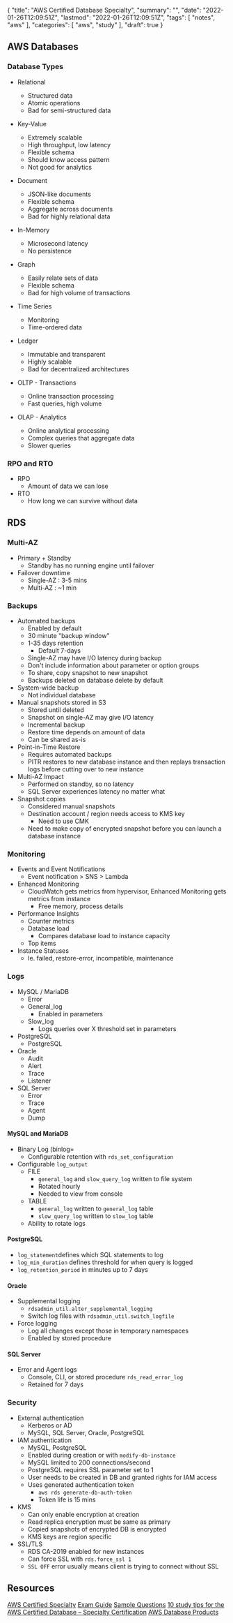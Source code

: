 {
  "title": "AWS Certified Database Specialty",
  "summary": "",
  "date": "2022-01-26T12:09:51Z",
  "lastmod": "2022-01-26T12:09:51Z",
  "tags": [
    "notes",
    "aws"
  ],
  "categories": [
    "aws",
    "study"
  ],
  "draft": true
}

## AWS Databases

### Database Types

* Relational
  * Structured data
  * Atomic operations
  * Bad for semi-structured data
* Key-Value
  * Extremely scalable
  * High throughput, low latency
  * Flexible schema
  * Should know access pattern
  * Not good for analytics
* Document
  * JSON-like documents
  * Flexible schema
  * Aggregate across documents
  * Bad for highly relational data
* In-Memory
  * Microsecond latency
  * No persistence
* Graph
  * Easily relate sets of data
  * Flexible schema
  * Bad for high volume of transactions
* Time Series
  * Monitoring
  * Time-ordered data
* Ledger
  * Immutable and transparent
  * Highly scalable
  * Bad for decentralized architectures

* OLTP - Transactions
  * Online transaction processing
  * Fast queries, high volume
* OLAP - Analytics
  * Online analytical processing
  * Complex queries that aggregate data
  * Slower queries

### RPO and RTO

* RPO
  * Amount of data we can lose
* RTO
  * How long we can survive without data

## RDS

### Multi-AZ

* Primary + Standby
  * Standby has no running engine until failover
* Failover downtime
  * Single-AZ : 3-5 mins
  * Multi-AZ : ~1 min

### Backups

* Automated backups
  * Enabled by default
  * 30 minute "backup window"
  * 1-35 days retention
    * Default 7-days
  * Single-AZ may have I/O latency during backup
  * Don't include information about parameter or option groups
  * To share, copy snapshot to new snapshot
  * Backups deleted on database delete by default
* System-wide backup
  * Not individual database
* Manual snapshots stored in S3
  * Stored until deleted
  * Snapshot on single-AZ may give I/O latency
  * Incremental backup
  * Restore time depends on amount of data
  * Can be shared as-is
* Point-in-Time Restore
  * Requires automated backups
  * PITR restores to new database instance and then replays transaction logs before cutting over to new instance
* Multi-AZ Impact
  * Performed on standby, so no latency
  * SQL Server experiences latency no matter what
* Snapshot copies
  * Considered manual snapshots
  * Destination account / region needs access to KMS key
    * Need to use CMK
  * Need to make copy of encrypted snapshot before you can launch a database instance

### Monitoring

* Events and Event Notifications
  * Event notification > SNS > Lambda
* Enhanced Monitoring
  * CloudWatch gets metrics from hypervisor, Enhanced Monitoring gets metrics from instance
    * Free memory, process details
* Performance Insights
  * Counter metrics
  * Database load
    * Compares database load to instance capacity
  * Top items
* Instance Statuses
  * Ie. failed, restore-error, incompatible, maintenance

### Logs

* MySQL / MariaDB
  * Error
  * General_log
    * Enabled in parameters
  * Slow_log
    * Logs queries over X threshold set in parameters
* PostgreSQL
  * PostgreSQL
* Oracle
  * Audit
  * Alert
  * Trace
  * Listener
* SQL Server
  * Error
  * Trace
  * Agent
  * Dump

#### MySQL and MariaDB

* Binary Log (binlog=
  * Configurable retention with ```rds_set_configuration```
* Configurable ```log_output```
  * FILE
    * ```general_log``` and ```slow_query_log``` written to file system
    * Rotated hourly
    * Needed to view from console
  * TABLE
    * ```general_log``` written to ```general_log``` table
    * ```slow_query_log``` written to ```slow_log``` table
  * Ability to rotate logs

#### PostgreSQL

* ```log_statement```defines which SQL statements to log
* ```log_min_duration``` defines threshold for when query is logged
* ```log_retention_period``` in minutes up to 7 days

#### Oracle

* Supplemental logging
  * ```rdsadmin_util.alter_supplemental_logging```
  * Switch log files with ```rdsadmin_util.switch_logfile```
* Force logging
  * Log all changes except those in temporary namespaces
  * Enabled by stored procedure

#### SQL Server

* Error and Agent logs
  * Console, CLI, or stored procedure ```rds_read_error_log```
  * Retained for 7 days

### Security

* External authentication
  * Kerberos or AD
  * MySQL, SQL Server, Oracle, PostgreSQL
* IAM authentication
  * MySQL, PostgreSQL
  * Enabled during creation or with ```modify-db-instance```
  * MySQL limited to 200 connections/second
  * PostgreSQL requires SSL parameter set to 1
  * User needs to be created in DB and granted rights for IAM access
  * Uses generated authentication token
    * ```aws rds generate-db-auth-token```
    * Token life is 15 mins
* KMS
  * Can only enable encryption at creation
  * Read replica encryption must be same as primary
  * Copied snapshots of encrypted DB is encrypted
  * KMS keys are region specific
* SSL/TLS
  * RDS CA-2019 enabled for new instances
  * Can force SSL with ```rds.force_ssl 1```
  * ```SSL OFF``` error usually means client is trying to connect without SSL

## Resources

[AWS Certified Specialty](https://aws.amazon.com/certification/certified-database-specialty/)
[Exam Guide](https://d1.awsstatic.com/training-and-certification/docs-database-specialty/AWS-Certified-Database-Specialty_Exam-Guide.pdf)
[Sample Questions](https://d1.awsstatic.com/training-and-certification/docs-database-specialty/AWS-Certified-Database-Specialty_Sample-Questions.pdf)
[10 study tips for the AWS Certified Database – Specialty Certification](https://aws.amazon.com/blogs/training-and-certification/10-study-tips-for-the-aws-certified-database-specialty-certification/)
[AWS Database Products](https://aws.amazon.com/products/databases/)